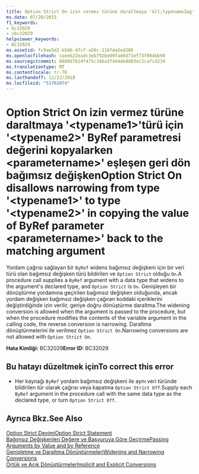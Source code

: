 ```yaml
---
title: Option Strict On izin vermez türüne daraltmaya '&lt;typename1&gt;'türü için '&lt;typename2&gt;' ByRef parametresi değerini kopyalarken &lt;parametername&gt;' eşleşen geri dön bağımsız değişken
ms.date: 07/20/2015
f1_keywords:
- bc32029
- vbc32029
helpviewer_keywords:
- BC32029
ms.assetid: fc9ae5d2-b506-47cf-a50c-116fda5ed206
ms.openlocfilehash: caeeb22eadc3eb792be09fad0d71ef73f004bb90
ms.sourcegitcommit: 0888d7b24f475c346a3f444de8d83ec1ca7cd234
ms.translationtype: MT
ms.contentlocale: tr-TR
ms.lasthandoff: 12/22/2018
ms.locfileid: "53761074"
---
```

# <a name="option-strict-on-disallows-narrowing-from-type-lttypename1gt-to-type-lttypename2gt-in-copying-the-value-of-byref-parameter-ltparameternamegt-back-to-the-matching-argument"></a><span data-ttu-id="723eb-102">Option Strict On izin vermez türüne daraltmaya '&lt;typename1&gt;'türü için '&lt;typename2&gt;' ByRef parametresi değerini kopyalarken &lt;parametername&gt;' eşleşen geri dön bağımsız değişken</span><span class="sxs-lookup"><span data-stu-id="723eb-102">Option Strict On disallows narrowing from type '&lt;typename1&gt;' to type '&lt;typename2&gt;' in copying the value of ByRef parameter &lt;parametername&gt;' back to the matching argument</span></span>
<span data-ttu-id="723eb-103">Yordam çağrısı sağlayan bir `ByRef` widens bağımsız değişkeni için bir veri türü olan bağımsız değişken türü bildirilen ve `Option Strict` olduğu `On`.</span><span class="sxs-lookup"><span data-stu-id="723eb-103">A procedure call supplies a `ByRef` argument with a data type that widens to the argument's declared type, and `Option Strict` is `On`.</span></span> <span data-ttu-id="723eb-104">Genişleyen bir dönüştürme yordamına geçirilen bağımsız değişken olduğunda, ancak yordam değişken bağımsız değişken çağıran koddaki içeriklerini değiştirdiğinde izin verilir, geriye doğru dönüştürme daraltma.</span><span class="sxs-lookup"><span data-stu-id="723eb-104">The widening conversion is allowed when the argument is passed to the procedure, but when the procedure modifies the contents of the variable argument in the calling code, the reverse conversion is narrowing.</span></span> <span data-ttu-id="723eb-105">Daraltma dönüştürmelerini ile verilmez `Option Strict On`.</span><span class="sxs-lookup"><span data-stu-id="723eb-105">Narrowing conversions are not allowed with `Option Strict On`.</span></span>  
  
 <span data-ttu-id="723eb-106">**Hata Kimliği:** BC32029</span><span class="sxs-lookup"><span data-stu-id="723eb-106">**Error ID:** BC32029</span></span>  
  
## <a name="to-correct-this-error"></a><span data-ttu-id="723eb-107">Bu hatayı düzeltmek için</span><span class="sxs-lookup"><span data-stu-id="723eb-107">To correct this error</span></span>  
  
-   <span data-ttu-id="723eb-108">Her kaynağı `ByRef` yordam bağımsız değişkeni ile aynı veri türünde bildirilen tür olarak çağrısı veya kapatma `Option Strict Off`.</span><span class="sxs-lookup"><span data-stu-id="723eb-108">Supply each `ByRef` argument in the procedure call with the same data type as the declared type, or turn `Option Strict Off`.</span></span>  
  
## <a name="see-also"></a><span data-ttu-id="723eb-109">Ayrıca Bkz.</span><span class="sxs-lookup"><span data-stu-id="723eb-109">See Also</span></span>  
 [<span data-ttu-id="723eb-110">Option Strict Deyimi</span><span class="sxs-lookup"><span data-stu-id="723eb-110">Option Strict Statement</span></span>](../../visual-basic/language-reference/statements/option-strict-statement.md)  
 [<span data-ttu-id="723eb-111">Bağımsız Değişkenleri Değere ve Başvuruya Göre Geçirme</span><span class="sxs-lookup"><span data-stu-id="723eb-111">Passing Arguments by Value and by Reference</span></span>](../../visual-basic/programming-guide/language-features/procedures/passing-arguments-by-value-and-by-reference.md)  
 [<span data-ttu-id="723eb-112">Genişletme ve Daraltma Dönüştürmeleri</span><span class="sxs-lookup"><span data-stu-id="723eb-112">Widening and Narrowing Conversions</span></span>](../../visual-basic/programming-guide/language-features/data-types/widening-and-narrowing-conversions.md)  
 [<span data-ttu-id="723eb-113">Örtük ve Açık Dönüştürmeler</span><span class="sxs-lookup"><span data-stu-id="723eb-113">Implicit and Explicit Conversions</span></span>](../../visual-basic/programming-guide/language-features/data-types/implicit-and-explicit-conversions.md)
